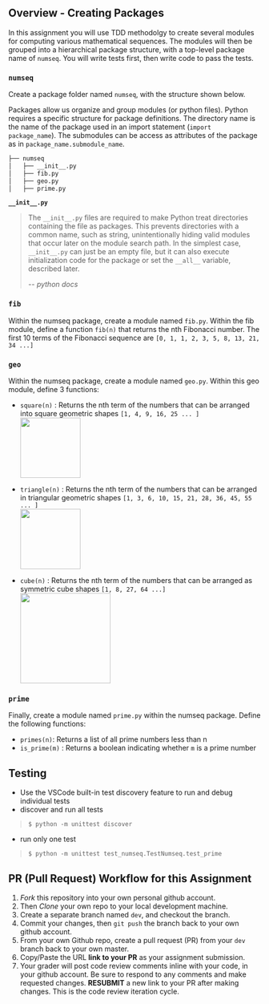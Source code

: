 ## Overview - Creating Packages
In this assignment you will use TDD methodolgy to create several modules for computing various mathematical sequences.  The modules will then be grouped into a hierarchical package structure, with a top-level package name of `numseq`.  You will write tests first, then write code to pass the tests.

### `numseq`
Create a package folder named `numseq`, with the structure shown below.

Packages allow us organize and group modules (or python files). Python requires a specific structure for package definitions.
The directory name is the name of the package used in an import statement (`import package_name`). The submodules can be access as attributes of the package as in `package_name.submodule_name`.

```bash
├── numseq
│   ├── __init__.py
│   ├── fib.py
│   ├── geo.py
│   ├── prime.py
```

**`__init__.py`**

> The `__init__.py` files are required to make Python treat directories
> containing the file as packages. This prevents directories with a common
> name, such as string, unintentionally hiding valid modules that occur later
> on the module search path. In the simplest case, `__init__.py` can just be an
> empty file, but it can also execute initialization code for the package or
> set the `__all__` variable, described later.
>
> -- <cite>python docs</cite>

### `fib`
Within the numseq package, create a module named `fib.py`. Within the fib module, define a function `fib(n)` that returns the nth Fibonacci number.  The first 10 terms of the Fibonacci sequence are 
`[0, 1, 1, 2, 3, 5, 8, 13, 21, 34 ...]`

### `geo`
Within the numseq package, create a module named `geo.py`. Within this geo module, define 3 functions:
 - `square(n)` : Returns the nth term of the numbers that can be arranged into square geometric shapes `[1, 4, 9, 16, 25 ... ]`
 <br><img height="120px" src="https://i1.wp.com/www.stnicholasstlaurence.dorset.sch.uk/wp-content/uploads/2013/11/Square-Numbers.png" />

 - `triangle(n)` : Returns the nth term of the numbers that can be arranged in triangular geometric shapes `[1, 3, 6, 10, 15, 21, 28, 36, 45, 55 ... ]` 
 <br><img height="120px" src="https://www.101computing.net/wp/wp-content/uploads/trinagular-number-sequence.png" />

 - `cube(n)` : Returns the nth term of the numbers that can be arranged as symmetric cube shapes `[1, 8, 27, 64 ...]`
 <br><img height="180px" src="https://static.memrise.com/img/400sqf/from/uploads/course_photos/4974064000131215125138.gif" />

### `prime`
Finally, create a module named `prime.py` within the numseq package. Define the following functions:
 - `primes(n)`:  Returns a list of all prime numbers less than n
 - `is_prime(m)` : Returns a boolean indicating whether `m` is a prime number

## Testing
 - Use the VSCode built-in test discovery feature to run and debug individual tests
 - discover and run all tests

 >`$ python -m unittest discover`

 - run only one test

 >`$ python -m unittest test_numseq.TestNumseq.test_prime`


## PR (Pull Request) Workflow for this Assignment
1. *Fork* this repository into your own personal github account.
2. Then *Clone* your own repo to your local development machine.
3. Create a separate branch named `dev`, and checkout the branch.
5. Commit your changes, then `git push` the branch back to your own github account.
5. From your own Github repo, create a pull request (PR) from your `dev` branch back to your own master.
6. Copy/Paste the URL **link to your PR** as your assignment submission.
7. Your grader will post code review comments inline with your code, in your github account. Be sure to respond to any comments and make requested changes. **RESUBMIT** a new link to your PR after making changes.  This is the code review iteration cycle.
